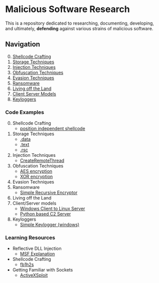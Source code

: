 # Malicious Software Research
This is a repository dedicated to researching, documenting, developing,  
and ultimately, **defending** against various strains of malicious software.
## Navigation
0. [Shellcode Crafting](#shellcode-crafting)
1. [Storage Techniques](#storage-techniques)
2. [Injection Techniques](#injection-techniques)
3. [Obfuscation Techniques](#obfuscation-techniques)
4. [Evasion Techniques](#evasion-techniques)
5. [Ransomware](#ransomware)
6. [Living off the Land](#living-off-the-land)
7. [Client Server Models](#client-server-models)
8. [Keyloggers](#keyloggers)
### **Code Examples**
0. <a name="shellcode-crafting">Shellcode Crafting</a>
    - <a href="https://github.com/0xvpr/Malicious-Software-Research/blob/main/0.shellcode-crafting/1.independent_shellcode">position independent shellcode</a>
1. <a name="storage-techniques">Storage Techniques</a>
    - <a href="https://github.com/0xvpr/Malicious-Software-Research/blob/main/1.storage-techniques/1.data">.data</a>
    - <a href="https://github.com/0xvpr/Malicious-Software-Research/blob/main/1.storage-techniques/2.text">.text</a>
    - <a href="https://github.com/0xvpr/Malicious-Software-Research/blob/main/1.storage-techniques/3.rsc">.rsc</a>  
2. <a name="injection-techniques">Injection Techniques</a>
    - <a href="https://github.com/0xvpr/Malicious-Software-Research/blob/main/2.injection-techniques/1.crt">CreateRemoteThread</a>
3. <a name="obfuscation-techniques">Obfuscation Techniques</a>
    - <a href="https://github.com/0xvpr/Malicious-Software-Research/blob/main/3.obfuscation-techniques/1.aes">AES encryption</a>
    - <a href="https://github.com/0xvpr/Malicious-Software-Research/blob/main/3.obfuscation-techniques/1.xor">XOR encryption</a>
4. <a name="evasion-techniques">Evasion Techniques</a>
5. <a name="ransomware">Ransomware<a/>
    - <a href="https://github.com/0xvpr/Malicious-Software-Research/blob/main/5.ransomware/1.simple_recursive_encryptor">Simple Recursive Encryptor</a>
6. <a name="living-off-the-land">Living off the Land<a/>
7. <a name="client-server-models">Client/Server models<a/>
    - <a href="https://github.com/0xvpr/Malicious-Software-Research/blob/main/7.socket/1.linux_server">Windows Client to Linux Server</a>
    - <a href="https://github.com/0xvpr/Malicious-Software-Research/blob/main/7.socket/2.python_c2_server">Python based C2 Server</a>
8. <a name="keyloggers">Keyloggers<a/>
    - <a href="https://github.com/0xvpr/Malicious-Software-Research/blob/main/8.keyloggers/1.simple_keylogger">Simple Keylogger (windows)</a>
### **Learning Resources**
- Reflective DLL Injection  
    - <a href="https://github.com/rapid7/metasploit-framework/wiki/Using-ReflectiveDll-Injection">MSF Explanation</a>  
- Shellcode Crafting  
    - <a href="https://www.exploit-db.com/docs/english/13610-building-your-own-ud-shellcodes-part-1.pdf">fb1h2s</a>
- Getting Familiar with Sockets
    - <a href="https://www.youtube.com/watch?v=xCEKzqLTvqg&t=1185s">ActiveXSploit</a>
